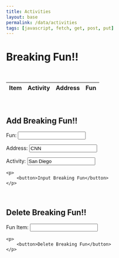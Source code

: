 ```yaml
---
title: Activities
layout: base
permalink: /data/activities
tags: [javascript, fetch, get, post, put]
---
```


<h1>Breaking Fun!!</h1>
<br/>

<table  style="width:100%" id = "table">
  <thead>
  <tr>
    <th>Item</th>
    <th>Activity</th>
    <th>Address</th>
    <th>Fun</th>
  </tr>
  </thead>
  <tbody id="result">
    <!-- javascript generated data -->
  </tbody>
</table>

<script>

var requestOptions = {
  method: 'GET',
  redirect: 'follow'
};

//fetch("https://finalcptperiod4.duckdns.org/api/activities", requestOptions)
fetch("https://finalcptperiod4.duckdns.org/api/activities", requestOptions)
  .then(response => response.json())
  .then(r => {
    r.forEach(ev => {
      const row = document.createElement("tr")
      const itemData = document.createElement("td")
      itemData.innerHTML = `${ev.id}`
      row.appendChild(itemData)

      const ActivityData = document.createElement("td")
      ActivityData.innerHTML = `${ev.Activity}`
      row.appendChild(ActivityData)

      const AddressData = document.createElement("td")
      AddressData.innerHTML = `${ev.Address}`
      row.appendChild(AddressData)

      const titleData = document.createElement("td")
      titleData.innerHTML = `<a href=${ev.link}> ${ev.title} </a>`
      row.appendChild(titleData)

      document.getElementById("table").appendChild(row)
    })
  })
  .catch(error => console.log('error', error))

function reset() {
  window.location.reload();
}
</script>

<script>
const resultContainer = document.getElementById("result");
  // prepare URL's to allow easy switch from deployment and localhost
//const url = "http://127.0.0.1:8086/api/breakingFun"
const url = "https://fnvs.duckdns.org/api/breakingFun"
const create_fetch = url + '/create';
const read_fetch = url + '/';
read_users();

function read_users() {
    // prepare fetch options
    const read_options = {
      method: 'GET', // *GET, POST, PUT, DELETE, etc.
      mode: 'cors', // no-cors, *cors, same-origin
      cache: 'default', // *default, no-cache, reload, force-cache, only-if-cached
      credentials: 'omit', // include, *same-origin, omit
      headers: {
        'Content-Type': 'application/json'
      },
    };     // fetch the data from API
    fetch(read_fetch, read_options)
      // response is a RESTful "promise" on any successful fetch
      .then(response => {
        // check for response errors
        if (response.status !== 200) {
            const errorMsg = 'Database read error: ' + response.status;
            //console.log(errorMsg);
            const tr = document.createElement("tr");
            const td = document.createElement("td");
            td.innerHTML = errorMsg;
            tr.appendChild(td);
            return;
        }
        // valid response will have json data
        response.json().then(data => {
            console.log(data);
            for (let row in data) {
              console.log(data[row]);
              //add_row(data[row]);
            }
        })
    }) 
      // catch fetch errors (ie ACCESS to server blocked)
    .catch(err => {
      //console.error(err);
      const tr = document.createElement("tr");
      const td = document.createElement("td");
      td.innerHTML = err;
      tr.appendChild(td);
      resultContainer.appendChild(tr);
    });
  }
</script>

		
<br/>
<h2>Add Breaking Fun!!</h2>

<form action="javascript:create_user()">
    <p><label>
        Fun:
        <input type="text" name="addFun" id="addFun" required>
    </label></p>
    <p><label>
        Address:
        <input type="text" name="addAddress" id="addAddress" value="CNN" required>
    </label></p>
    <p><label>
        Activity:
        <input type="text" name="addActivity" id="addActivity" value="San Diego" required>
    </label></p>

    <p>
        <button>Input Breaking Fun</button>
    </p>
</form>

<script>
 function create_user(){
    const body = {
        title: document.getElementById("addFun").value,
        Address: document.getElementById("addAddress").value,
        Activity: document.getElementById("addActivity").value        
    };

    const requestOptions = {
        method: 'POST',
        body: JSON.stringify(body),
        headers: {
            "content-type": "application/json",
            'Authorization': 'Bearer my-token',
        },
    };

//fetch("http://127.0.0.1:8086/api/breakingFun/create", requestOptions)
  fetch("https://fnvs.duckdns.org/api/breakingFun/create", requestOptions)
    .then(response  => {
       if (response.status == 200) {
          const errorMsg = 'POST SUCCESS: ' + response.status;
          console.log(errorMsg);
          reset(); 
          return;
        }
    })
    .catch(error => console.log('error', error))
 }

</script>


<br/>
<h2>Delete Breaking Fun!!</h2>

<form action="javascript:delete_Fun()">
    <p><label>
        Fun Item:
        <input type="text" name="deleteFun" id="deleteFun" required>
    </label></p>

    <p>
        <button>Delete Breaking Fun</button>
    </p>
</form>

<script>
 function delete_Fun(){
    const body = {
        id: document.getElementById("deleteFun").value,
    };

    const requestOptions = {
        method: 'DELETE',
        mode: 'cors', // no-cors, *cors, same-origin
        cache: 'default', // *default, no-cache, reload, force-cache, only-if-cached
        credentials: 'omit', // include, *same-origin, omit	
        body: JSON.stringify(body),
        headers: {
            "content-type": "application/json",
            'Authorization': 'Bearer my-token',
        },
    };

//fetch("http://127.0.0.1:8086/api/breakingFun/delete", requestOptions)
 fetch("https://fnvs.duckdns.org/api/breakingFun/delete", requestOptions)
    .then(response  => {
       if (response.status == 200) {
          const errorMsg = 'DELETE SUCCESS: ' + response.status;
          console.log(errorMsg);
          reset(); 
          return;
        }
    })
    .catch(error => console.log('error', error))
 }